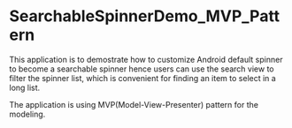# SearchableSpinnerDemo_MVP_Pattern
This application is to demostrate how to customize Android default spinner to become a searchable spinner hence users can use the search view to filter the spinner list, which is convenient for finding an item to select in a long list.

The application is using MVP(Model-View-Presenter) pattern for the modeling.
